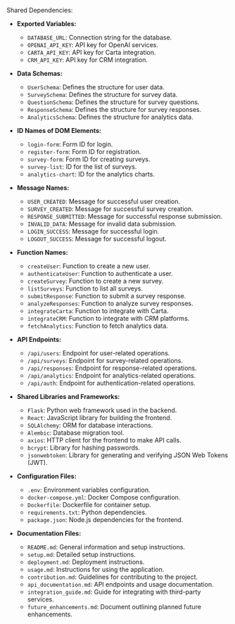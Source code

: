 Shared Dependencies:

- **Exported Variables:**
  - `DATABASE_URL`: Connection string for the database.
  - `OPENAI_API_KEY`: API key for OpenAI services.
  - `CARTA_API_KEY`: API key for Carta integration.
  - `CRM_API_KEY`: API key for CRM integration.

- **Data Schemas:**
  - `UserSchema`: Defines the structure for user data.
  - `SurveySchema`: Defines the structure for survey data.
  - `QuestionSchema`: Defines the structure for survey questions.
  - `ResponseSchema`: Defines the structure for survey responses.
  - `AnalyticsSchema`: Defines the structure for analytics data.

- **ID Names of DOM Elements:**
  - `login-form`: Form ID for login.
  - `register-form`: Form ID for registration.
  - `survey-form`: Form ID for creating surveys.
  - `survey-list`: ID for the list of surveys.
  - `analytics-chart`: ID for the analytics charts.

- **Message Names:**
  - `USER_CREATED`: Message for successful user creation.
  - `SURVEY_CREATED`: Message for successful survey creation.
  - `RESPONSE_SUBMITTED`: Message for successful response submission.
  - `INVALID_DATA`: Message for invalid data submission.
  - `LOGIN_SUCCESS`: Message for successful login.
  - `LOGOUT_SUCCESS`: Message for successful logout.

- **Function Names:**
  - `createUser`: Function to create a new user.
  - `authenticateUser`: Function to authenticate a user.
  - `createSurvey`: Function to create a new survey.
  - `listSurveys`: Function to list all surveys.
  - `submitResponse`: Function to submit a survey response.
  - `analyzeResponses`: Function to analyze survey responses.
  - `integrateCarta`: Function to integrate with Carta.
  - `integrateCRM`: Function to integrate with CRM platforms.
  - `fetchAnalytics`: Function to fetch analytics data.

- **API Endpoints:**
  - `/api/users`: Endpoint for user-related operations.
  - `/api/surveys`: Endpoint for survey-related operations.
  - `/api/responses`: Endpoint for response-related operations.
  - `/api/analytics`: Endpoint for analytics-related operations.
  - `/api/auth`: Endpoint for authentication-related operations.

- **Shared Libraries and Frameworks:**
  - `Flask`: Python web framework used in the backend.
  - `React`: JavaScript library for building the frontend.
  - `SQLAlchemy`: ORM for database interactions.
  - `Alembic`: Database migration tool.
  - `axios`: HTTP client for the frontend to make API calls.
  - `bcrypt`: Library for hashing passwords.
  - `jsonwebtoken`: Library for generating and verifying JSON Web Tokens (JWT).

- **Configuration Files:**
  - `.env`: Environment variables configuration.
  - `docker-compose.yml`: Docker Compose configuration.
  - `Dockerfile`: Dockerfile for container setup.
  - `requirements.txt`: Python dependencies.
  - `package.json`: Node.js dependencies for the frontend.

- **Documentation Files:**
  - `README.md`: General information and setup instructions.
  - `setup.md`: Detailed setup instructions.
  - `deployment.md`: Deployment instructions.
  - `usage.md`: Instructions for using the application.
  - `contribution.md`: Guidelines for contributing to the project.
  - `api_documentation.md`: API endpoints and usage documentation.
  - `integration_guide.md`: Guide for integrating with third-party services.
  - `future_enhancements.md`: Document outlining planned future enhancements.